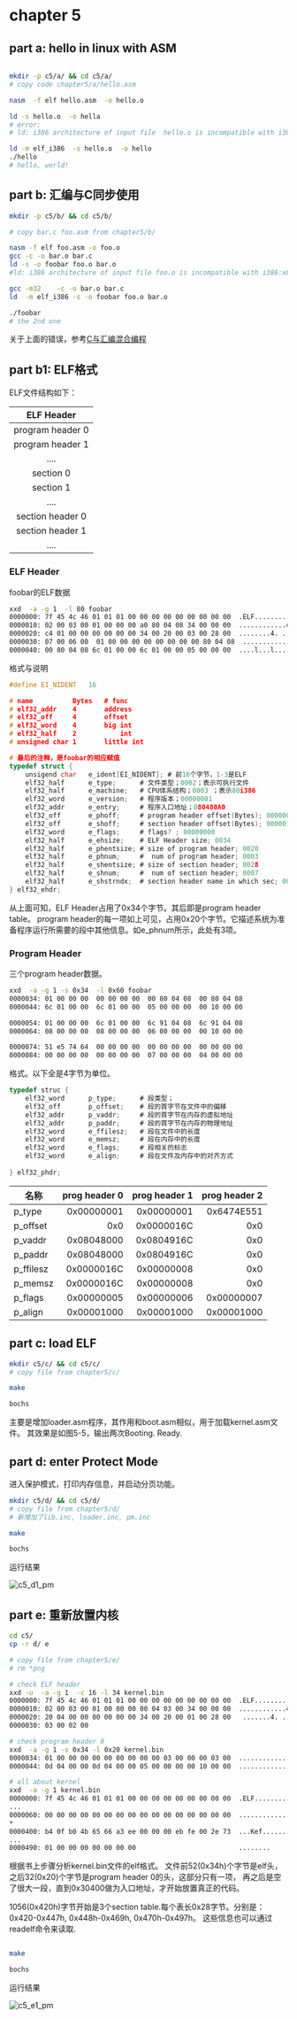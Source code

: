 
# chapter 5

## part a: hello in linux with ASM

```bash

mkdir -p c5/a/ && cd c5/a/
# copy code chapter5/a/hello.asm

nasm  -f elf hello.asm  -o hello.o

ld -s hello.o  -o hella
# error:
# ld: i386 architecture of input file  hello.o is incompatible with i386:x86-64 output

ld -m elf_i386  -s hello.o  -o hello
./hello
# hello, world!

```


## part b: 汇编与C同步使用

```bash
mkdir -p c5/b/ && cd c5/b/

# copy bar.c foo.asm from chapter5/b/

nasm -f elf foo.asm -o foo.o 
gcc -c -o bar.o bar.c 
ld -s -o foobar foo.o bar.o 
#ld: i386 architecture of input file foo.o is incompatible with i386:x86-64 output

gcc -m32    -c -o bar.o bar.c 
ld  -m elf_i386 -s -o foobar foo.o bar.o 

./foobar
# the 2nd one


```

关于上面的错误，参考[C与汇编混合编程](http://www.cnblogs.com/chenchenluo/archive/2012/04/02/2421457.html)


## part b1: ELF格式

ELF文件结构如下：

|    ELF Header     |
|    :--------:     | 
| program header 0  | 
| program header 1  |
|      ....         | 
|     section  0    | 
|     section  1    | 
|      ....         | 
| section header 0  |
| section header 1  |
|      ....         | 

### ELF Header

foobar的ELF数据
```bash
xxd  -a -g 1  -l 80 foobar 
0000000: 7f 45 4c 46 01 01 01 00 00 00 00 00 00 00 00 00  .ELF............
0000010: 02 00 03 00 01 00 00 00 a0 80 04 08 34 00 00 00  ............4...
0000020: c4 01 00 00 00 00 00 00 34 00 20 00 03 00 28 00  ........4. ...(.
0000030: 07 00 06 00  01 00 00 00 00 00 00 00 00 80 04 08  ................
0000040: 00 80 04 08 6c 01 00 00 6c 01 00 00 05 00 00 00  ....l...l.......
```
格式与说明
```c
#define EI_NIDENT   16

# name          Bytes   # func
# elf32_addr    4       address
# elf32_off     4       offset
# elf32_word    4       big int
# elf32_half    2           int
# unsigned char 1       little int

# 最后的注释，是foobar的相应赋值
typedef struct {
    unsigend char   e_ident[EI_NIDENT]; # 前16个字节，1-3是ELF
    elf32_half      e_type;      # 文件类型；0002；表示可执行文件
    elf32_half      e_machine;   # CPU体系结构；0003 ；表示80i386
    elf32_word      e_version;   # 程序版本；00000001
    elf32_addr      e_entry;     # 程序入口地址；080480A0
    elf32_off       e_phoff;     # program header offset(Bytes); 00000034
    elf32_off       e_shoff;     # section header offset(Bytes); 000001C4
    elf32_word      e_flags;     # flags? ; 00000000
    elf32_half      e_ehsize;    # ELF Header size; 0034
    elf32_half      e_phentsize; # size of program header; 0020
    elf32_half      e_phnum;     #  num of program header; 0003
    elf32_half      e_shentsize; # size of section header; 0028
    elf32_half      e_shnum;     #  num of section header; 0007
    elf32_half      e_shstrndx;  # section header name in which sec; 0006
} elf32_ehdr;
```

从上面可知，ELF Header占用了0x34个字节。其后即是program header table。 program header的每一项如上可见，占用0x20个字节。它描述系统为准备程序运行所需要的段中其他信息。如e_phnum所示，此处有3项。

### Program Header
三个program header数据。
```bash
xxd  -a -g 1 -s 0x34  -l 0x60 foobar 
0000034: 01 00 00 00  00 00 00 00  00 80 04 08  00 80 04 08  
0000044: 6c 01 00 00  6c 01 00 00  05 00 00 00  00 10 00 00 

0000054: 01 00 00 00  6c 01 00 00  6c 91 04 08  6c 91 04 08  
0000064: 08 00 00 00  08 00 00 00  06 00 00 00  00 10 00 00  

0000074: 51 e5 74 64  00 00 00 00  00 00 00 00  00 00 00 00  
0000084: 00 00 00 00  00 00 00 00  07 00 00 00  04 00 00 00  
```

格式。以下全是4字节为单位。

```c
typedef struc {
    elf32_word      p_type;      # 段类型；
    elf32_off       p_offset;    # 段的首字节在文件中的偏移
    elf32_addr      p_vaddr;     # 段的首字节在内存的虚拟地址
    elf32_addr      p_paddr;     # 段的首字节在内存的物理地址
    elf32_word      e_ffilesz;   # 段在文件中的长度
    elf32_word      e_memsz;     # 段在内存中的长度
    elf32_word      e_flags;     # 段相关的标志
    elf32_word      e_align;     # 段在文件及内存中的对齐方式
    
} elf32_phdr;

```
| 名称       | prog header 0 | prog header 1 | prog header 2 |
| --------   |    --------:  |    --------:  |  ----------:  |
| p_type     |  0x00000001   |   0x00000001  | 0x6474E551    |
| p_offset   |  0x0          |   0x0000016C  | 0x0           |
| p_vaddr    |  0x08048000   |   0x0804916C  | 0x0           |
| p_paddr    |  0x08048000   |   0x0804916C  | 0x0           |
| p_ffilesz  |  0x0000016C   |   0x00000008  | 0x0           |
| p_memsz    |  0x0000016C   |   0x00000008  | 0x0           |
| p_flags    |  0x00000005   |   0x00000006  | 0x00000007    |
| p_align    |  0x00001000   |   0x00001000  | 0x00001000    |




## part c: load ELF

```bash
mkdir c5/c/ && cd c5/c/
# copy file from chapter5/c/

make 

bochs

```
主要是增加loader.asm程序，其作用和boot.asm相似，用于加载kernel.asm文件。
其效果是如图5-5，输出两次Booting. Ready.


## part d: enter Protect Mode

进入保护模式，打印内存信息，并启动分页功能。


```bash
mkdir c5/d/ && cd c5/d/
# copy file from chapter5/d/
# 新增加了lib.inc, loader.inc, pm.inc

make 

bochs

```

运行结果

![c5_d1_pm](https://raw.githubusercontent.com/jungle85gopy/orangeS/master/c5/d/c5_d1_pm.png)



## part e: 重新放置内核


```bash
cd c5/
cp -r d/ e

# copy file from chapter5/e/
# rm *png

# check ELF header
xxd -u  -a -g 1  -c 16 -l 34 kernel.bin 
0000000: 7f 45 4c 46 01 01 01 00 00 00 00 00 00 00 00 00  .ELF............
0000010: 02 00 03 00 01 00 00 00 00 04 03 00 34 00 00 00  ............4...
0000020: 20 04 00 00 00 00 00 00 34 00 20 00 01 00 28 00   .......4. ...(.
0000030: 03 00 02 00

# check program header 0
xxd  -a -g 1 -s 0x34 -l 0x20 kernel.bin
0000034: 01 00 00 00 00 00 00 00 00 00 03 00 00 00 03 00  ................
0000044: 0d 04 00 00 0d 04 00 00 05 00 00 00 00 10 00 00  ................

# all about kernel
xxd  -a -g 1 kernel.bin
0000000: 7f 45 4c 46 01 01 01 00 00 00 00 00 00 00 00 00  .ELF............
...
0000060: 00 00 00 00 00 00 00 00 00 00 00 00 00 00 00 00  ................
*
0000400: b4 0f b0 4b 65 66 a3 ee 00 00 00 eb fe 00 2e 73  ...Kef.........s
...
0000490: 01 00 00 00 00 00 00 00                          ........
```

根据书上步骤分析kernel.bin文件的elf格式。
文件前52(0x34h)个字节是elf头，
之后32(0x20)个字节是program header 0的头，这部分只有一项，
再之后是空了很大一段，直到0x30400做为入口地址，才开始放置真正的代码。

1056(0x420h)字节开始是3个section table.每个表长0x28字节。分别是：
0x420-0x447h, 0x448h-0x469h, 0x470h-0x497h。
这些信息也可以通过readelf命令来读取.

```bash

make 

bochs

```

运行结果

![c5_e1_pm](https://raw.githubusercontent.com/jungle85gopy/orangeS/master/c5/d/c5_e1_kernel.png)


                              
                             


